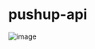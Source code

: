 ﻿# pushup-api
![image](https://github.com/user-attachments/assets/d2eea920-50d1-469e-805c-b09c3e557c78)
